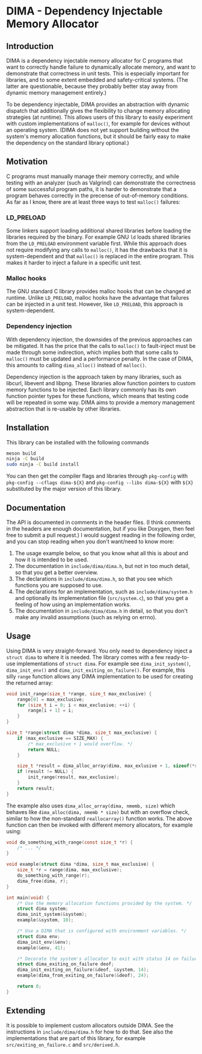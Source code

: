 # DIMA - Dependency Injectable Memory Allocator

## Introduction

DIMA is a dependency injectable memory allocator for C programs that want to
correctly handle failure to dynamically allocate memory, and want to demonstrate
that correctness in unit tests.
This is especially important for libraries, and to some extent embedded and
safety-critical systems.
(The latter are questionable, because they probably better stay away from
dynamic memory management entirely.)

To be dependency injectable, DIMA provides an abstraction with dynamic dispatch
that additionally gives the flexibility to change memory allocating strategies
(at runtime).
This allows users of this library to easily experiment with custom
implementations of `malloc()`, for example for devices without an operating
system.
(DIMA does not yet support building without the system's memory allocation
functions, but it should be fairly easy to make the dependency on the standard
library optional.)

## Motivation

C programs must manually manage their memory correctly, and while testing with
an analyzer (such as Valgrind) can demonstrate the correctness of some
successful program paths, it is harder to demonstrate that a program behaves
correctly in the precense of out-of-memory conditions.
As far as I know, there are at least three ways to test `malloc()` failures:

### LD_PRELOAD

Some linkers support loading additional shared libraries before loading the
libraries required by the binary.
For example GNU `ld` loads shared libraries from the `LD_PRELOAD` environment
variable first.
While this approach does not require modifying any calls to `malloc()`, it has
the drawbacks that it is system-dependent and that `malloc()` is replaced in the
entire program.
This makes it harder to inject a failure in a specific unit test.

### Malloc hooks

The GNU standard C library provides malloc hooks that can be changed at
runtime.
Unlike `LD_PRELOAD`, malloc hooks have the advantage that failures can be
injected in a unit test.
However, like `LD_PRELOAD`, this approach is system-dependent.

### Dependency injection

With dependency injection, the downsides of the previous approaches can be
mitigated.
It has the price that the calls to `malloc()` to fault-inject must be made
through some indirection, which implies both that some calls to `malloc()` must
be updated and a performance penalty.
In the case of DIMA, this amounts to calling `dima_alloc()` instead of
`malloc()`.

Dependency injection is the approach taken by many libraries, such as libcurl,
libevent and libpng.
These libraries allow function pointers to custom memory functions to be
injected.
Each library commonly has its own function pointer types for these functions,
which means that testing code will be repeated in some way.
DIMA aims to provide a memory management abstraction that is re-usable by other
libraries.

## Installation

This library can be installed with the following commands

```bash
meson build
ninja -C build
sudo ninja -C build install
```

You can then get the compiler flags and libraries through `pkg-config` with
`pkg-config --cflags dima-${X}` and `pkg-config --libs dima-${X}` with `${X}`
substituted by the major version of this library.

## Documentation

The API is documented in comments in the header files.
(I think comments in the headers are enough documentation, but if you like
Doxygen, then feel free to submit a pull request.)
I would suggest reading in the following order, and you can stop reading when
you don't want/need to know more:

 1. The usage example below, so that you know what all this is about and how it
    is intended to be used.
 2. The documentation in `include/dima/dima.h`, but not in too much detail, so
    that you get a better overview.
 3. The declarations in `include/dima/dima.h`, so that you see which functions
    you are supposed to use.
 4. The declarations for an implementation, such as `include/dima/system.h` and
    optionally its implementation file (`src/system.c`), so that you get a
    feeling of how using an implementation works.
 5. The documentation in `include/dima/dima.h` in detail, so that you don't make
    any invalid assumptions (such as relying on errno).

## Usage

Using DIMA is very straight-forward.
You only need to dependency inject a `struct dima` to where it is needed.
The library comes with a few ready-to-use implementations of `struct dima`.
For example see `dima_init_system()`, `dima_init_env()` and
`dima_init_exiting_on_failure()`.
For example, this silly `range` function allows any DIMA implementation to be
used for creating the returned array:

```c
void init_range(size_t *range, size_t max_exclusive) {
    range[0] = max_exclusive;
    for (size_t i = 0; i < max_exclusive; ++i) {
        range[i + 1] = i;
    }
}

size_t *range(struct dima *dima, size_t max_exclusive) {
    if (max_exclusive == SIZE_MAX) {
        /* max_exclusive + 1 would overflow. */
        return NULL;
    }

    size_t *result = dima_alloc_array(dima, max_exlusive + 1, sizeof(*result));
    if (result != NULL) {
        init_range(result, max_exclusive);
    }
    return result;
}
```

The example also uses `dima_alloc_array(dima, nmemb, size)` which behaves like
`dima_alloc(dima, nmemb * size)` but with an overflow check, similar to how the
non-standard `reallocarray()` function works.
The above function can then be invoked with different memory allocators, for
example using:

```c
void do_something_with_range(const size_t *r) {
    /* ... */
}

void example(struct dima *dima, size_t max_exclusive) {
    size_t *r = range(dima, max_exclusive);
    do_something_with_range(r);
    dima_free(dima, r);
}

int main(void) {
    /* Use the memory allocation functions provided by the system. */
    struct dima system;
    dima_init_system(&system);
    example(&system, 10);

    /* Use a DIMA that is configured with environment variables. */
    struct dima env;
    dima_init_env(&env);
    example(&env, 41);

    /* Decorate the system's allocator to exit with status 14 on failure. */
    struct dima_exiting_on_failure deof;
    dima_init_exiting_on_failure(&deof, &system, 14);
    example(dima_from_exiting_on_failure(&deof), 24);

    return 0;
}
```

## Extending

It is possible to implement custom allocators outside DIMA.
See the instructions in `include/dima/dima.h` for how to do that.
See also the implementations that are part of this library, for example
`src/exiting_on_failure.c` and `src/derived.h`.
